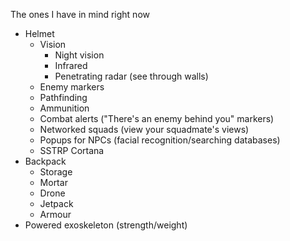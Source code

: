 The ones I have in mind right now


- Helmet
  - Vision
    - Night vision
    - Infrared
    - Penetrating radar (see through walls)
  - Enemy markers
  - Pathfinding
  - Ammunition
  - Combat alerts ("There's an enemy behind you" markers)
  - Networked squads (view your squadmate's views)
  - Popups for NPCs (facial recognition/searching databases)
  - SSTRP Cortana
- Backpack
  - Storage
  - Mortar
  - Drone
  - Jetpack
  - Armour
- Powered exoskeleton (strength/weight)